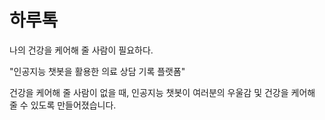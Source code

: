 # 하루톡

나의 건강을 케어해 줄 사람이 필요하다.

"인공지능 챗봇을 활용한 의료 상담 기록 플랫폼"

건강을 케어해 줄 사람이 없을 때, 인공지능 챗봇이 여러분의 우울감 및 건강을 케어해 줄 수 있도록 만들어졌습니다.

